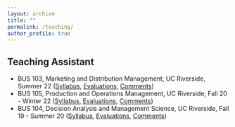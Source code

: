```yaml
---
layout: archive
title: ""
permalink: /teaching/
author_profile: true
---
```


## Teaching Assistant
* BUS 103, Marketing and Distribution Management, UC Riverside, Summer 22 ([Syllabus](https://daweijian3.github.io/files/BUS_103_SYLLABUS.pdf), [Evaluations](https://daweijian3.github.io/files/BUS_103_Evaluation.pdf), [Comments](https://daweijian3.github.io/files/BUS_103_Comments.pdf))
* BUS 105, Production and Operations Management, UC Riverside, Fall 20 - Winter 22 ([Syllabus](https://daweijian3.github.io/files/BUS_105_SYLLABUS.pdf), [Evaluations](https://daweijian3.github.io/files/BUS_105_Evaluation.pdf), [Comments](https://daweijian3.github.io/files/BUS_105_Comments.pdf))
* BUS 104, Decision Analysis and Management Science, UC Riverside, Fall 19 - Summer 20 ([Syllabus](https://daweijian3.github.io/files/BUS_104_SYLLABUS.pdf), [Evaluations](https://daweijian3.github.io/files/BUS_104_Evaluation.pdf), [Comments](https://daweijian3.github.io/files/BUS_104_Comments.pdf))
